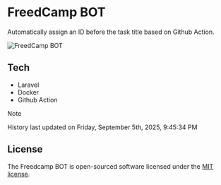 # FreedCamp BOT

Automatically assign an ID before the task title based on Github Action.

![FreedCamp BOT](https://repository-images.githubusercontent.com/737932867/7d34798b-2680-471c-b089-a78a718d3d6a)

## Tech

- Laravel
- Docker
- Github Action

> [!NOTE]  
> History last updated on Friday, September 5th, 2025, 9:45:34 PM

## License

The Freedcamp BOT is open-sourced software licensed under the [MIT license](https://opensource.org/licenses/MIT).
